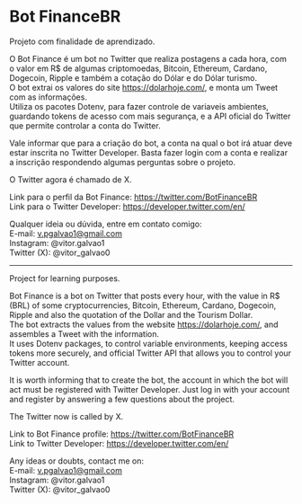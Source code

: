 # Bot FinanceBR
Projeto com finalidade de aprendizado.<br />

O Bot Finance é um bot no Twitter que realiza postagens a cada hora, com o valor em R$ de algumas criptomoedas, Bitcoin, Ethereum, Cardano, Dogecoin, Ripple e também a cotação do Dólar e do Dólar turismo.<br />
O bot extrai os valores do site https://dolarhoje.com/, e monta um Tweet com as informações.<br />
Utiliza os pacotes Dotenv, para fazer controle de variaveis ambientes, guardando tokens de acesso com mais segurança, e a API oficial do Twitter que permite controlar a conta do Twitter.<br />

Vale informar que para a criação do bot, a conta na qual o bot irá atuar deve estar inscrita no Twitter Developer. Basta fazer login com a conta e realizar a inscrição respondendo algumas perguntas sobre o projeto.<br />

O Twitter agora é chamado de X. <br />

Link para o perfil da Bot Finance: https://twitter.com/BotFinanceBR <br />
Link para o Twitter Developer: https://developer.twitter.com/en/ <br />

Qualquer ideia ou dúvida, entre em contato comigo: <br />
E-mail: v.pgalvao1@gmail.com <br />
Instagram: @vitor.galvao1 <br />
Twitter (X): @vitor_galvao0 <br />

-----------------------------------------------------------------------------

Project for learning purposes.<br />

Bot Finance is a bot on Twitter that posts every hour, with the value in R$ (BRL) of some cryptocurrencies, Bitcoin, Ethereum, Cardano, Dogecoin, Ripple and also the quotation of the Dollar and the Tourism Dollar.<br />
The bot extracts the values from the website https://dolarhoje.com/, and assembles a Tweet with the information.<br />
It uses Dotenv packages, to control variable environments, keeping access tokens more securely, and official Twitter API that allows you to control your Twitter account.<br />

It is worth informing that to create the bot, the account in which the bot will act must be registered with Twitter Developer. Just log in with your account and register by answering a few questions about the project.<br />

The Twitter now is called by X. <br />

Link to Bot Finance profile: https://twitter.com/BotFinanceBR <br />
Link to Twitter Developer: https://developer.twitter.com/en/ <br />

Any ideas or doubts, contact me on: <br />
E-mail: v.pgalvao1@gmail.com <br />
Instagram: @vitor.galvao1 <br />
Twitter (X): @vitor_galvao0 <br />
